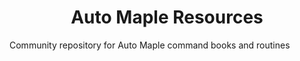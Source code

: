 <h1 align="center">Auto Maple Resources</h1>
Community repository for Auto Maple command books and routines
 
